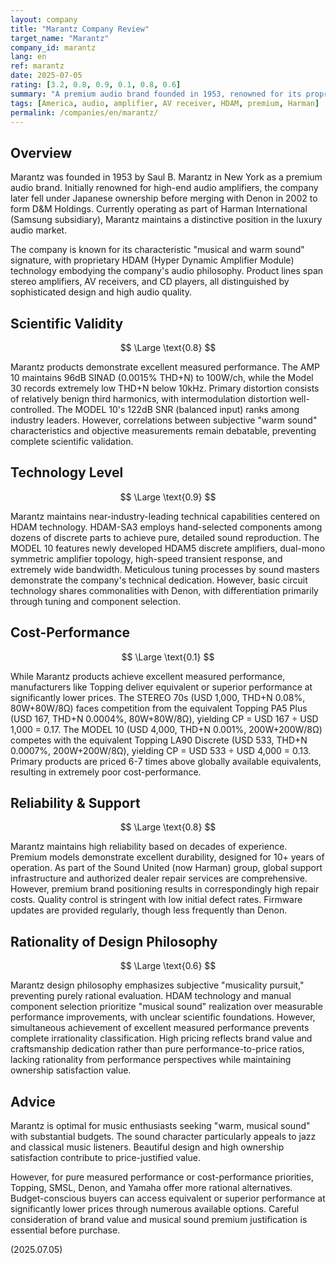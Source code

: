 ```yaml
---
layout: company
title: "Marantz Company Review"
target_name: "Marantz"
company_id: marantz
lang: en
ref: marantz
date: 2025-07-05
rating: [3.2, 0.8, 0.9, 0.1, 0.8, 0.6]
summary: "A premium audio brand founded in 1953, renowned for its proprietary HDAM technology and 'warm, musical sound.' Under Harman ownership alongside Denon, Marantz focuses on luxury-oriented products with excellent measured performance. However, equivalent or superior performance exists at significantly lower prices from manufacturers like Topping, resulting in extremely poor cost-performance."
tags: [America, audio, amplifier, AV receiver, HDAM, premium, Harman]
permalink: /companies/en/marantz/
---
```


## Overview

Marantz was founded in 1953 by Saul B. Marantz in New York as a premium audio brand. Initially renowned for high-end audio amplifiers, the company later fell under Japanese ownership before merging with Denon in 2002 to form D&M Holdings. Currently operating as part of Harman International (Samsung subsidiary), Marantz maintains a distinctive position in the luxury audio market.

The company is known for its characteristic "musical and warm sound" signature, with proprietary HDAM (Hyper Dynamic Amplifier Module) technology embodying the company's audio philosophy. Product lines span stereo amplifiers, AV receivers, and CD players, all distinguished by sophisticated design and high audio quality.

## Scientific Validity

$$ \Large \text{0.8} $$

Marantz products demonstrate excellent measured performance. The AMP 10 maintains 96dB SINAD (0.0015% THD+N) to 100W/ch, while the Model 30 records extremely low THD+N below 10kHz. Primary distortion consists of relatively benign third harmonics, with intermodulation distortion well-controlled. The MODEL 10's 122dB SNR (balanced input) ranks among industry leaders. However, correlations between subjective "warm sound" characteristics and objective measurements remain debatable, preventing complete scientific validation.

## Technology Level

$$ \Large \text{0.9} $$

Marantz maintains near-industry-leading technical capabilities centered on HDAM technology. HDAM-SA3 employs hand-selected components among dozens of discrete parts to achieve pure, detailed sound reproduction. The MODEL 10 features newly developed HDAM5 discrete amplifiers, dual-mono symmetric amplifier topology, high-speed transient response, and extremely wide bandwidth. Meticulous tuning processes by sound masters demonstrate the company's technical dedication. However, basic circuit technology shares commonalities with Denon, with differentiation primarily through tuning and component selection.

## Cost-Performance

$$ \Large \text{0.1} $$

While Marantz products achieve excellent measured performance, manufacturers like Topping deliver equivalent or superior performance at significantly lower prices. The STEREO 70s (USD 1,000, THD+N 0.08%, 80W+80W/8Ω) faces competition from the equivalent Topping PA5 Plus (USD 167, THD+N 0.0004%, 80W+80W/8Ω), yielding CP = USD 167 ÷ USD 1,000 = 0.17. The MODEL 10 (USD 4,000, THD+N 0.001%, 200W+200W/8Ω) competes with the equivalent Topping LA90 Discrete (USD 533, THD+N 0.0007%, 200W+200W/8Ω), yielding CP = USD 533 ÷ USD 4,000 = 0.13. Primary products are priced 6-7 times above globally available equivalents, resulting in extremely poor cost-performance.

## Reliability & Support

$$ \Large \text{0.8} $$

Marantz maintains high reliability based on decades of experience. Premium models demonstrate excellent durability, designed for 10+ years of operation. As part of the Sound United (now Harman) group, global support infrastructure and authorized dealer repair services are comprehensive. However, premium brand positioning results in correspondingly high repair costs. Quality control is stringent with low initial defect rates. Firmware updates are provided regularly, though less frequently than Denon.

## Rationality of Design Philosophy

$$ \Large \text{0.6} $$

Marantz design philosophy emphasizes subjective "musicality pursuit," preventing purely rational evaluation. HDAM technology and manual component selection prioritize "musical sound" realization over measurable performance improvements, with unclear scientific foundations. However, simultaneous achievement of excellent measured performance prevents complete irrationality classification. High pricing reflects brand value and craftsmanship dedication rather than pure performance-to-price ratios, lacking rationality from performance perspectives while maintaining ownership satisfaction value.

## Advice

Marantz is optimal for music enthusiasts seeking "warm, musical sound" with substantial budgets. The sound character particularly appeals to jazz and classical music listeners. Beautiful design and high ownership satisfaction contribute to price-justified value.

However, for pure measured performance or cost-performance priorities, Topping, SMSL, Denon, and Yamaha offer more rational alternatives. Budget-conscious buyers can access equivalent or superior performance at significantly lower prices through numerous available options. Careful consideration of brand value and musical sound premium justification is essential before purchase.

(2025.07.05)